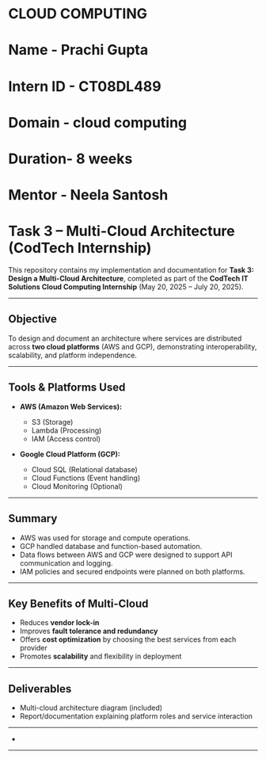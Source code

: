 # CLOUD COMPUTING
# Name - Prachi Gupta
# Intern ID - CT08DL489
# Domain - cloud computing
# Duration- 8 weeks
# Mentor - Neela Santosh
#  Task 3 – Multi-Cloud Architecture (CodTech Internship)

This repository contains my implementation and documentation for **Task 3: Design a Multi-Cloud Architecture**, completed as part of the **CodTech IT Solutions Cloud Computing Internship** (May 20, 2025 – July 20, 2025).

---

##  Objective

To design and document an architecture where services are distributed across **two cloud platforms** (AWS and GCP), demonstrating interoperability, scalability, and platform independence.

---

##  Tools & Platforms Used

- **AWS (Amazon Web Services):**
  - S3 (Storage)
  - Lambda (Processing)
  - IAM (Access control)

- **Google Cloud Platform (GCP):**
  - Cloud SQL (Relational database)
  - Cloud Functions (Event handling)
  - Cloud Monitoring (Optional)

---

##  Summary

-  AWS was used for storage and compute operations.
-  GCP handled database and function-based automation.
-  Data flows between AWS and GCP were designed to support API communication and logging.
-  IAM policies and secured endpoints were planned on both platforms.

---

##  Key Benefits of Multi-Cloud

- Reduces **vendor lock-in**
- Improves **fault tolerance and redundancy**
- Offers **cost optimization** by choosing the best services from each provider
- Promotes **scalability** and flexibility in deployment

---

##  Deliverables

- Multi-cloud architecture diagram (included)
-  Report/documentation explaining platform roles and service interaction

---


- 
---



